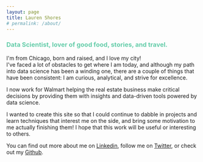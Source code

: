 ```yaml
---
layout: page
title: Lauren Shores
# permalink: /about/
---
```


### <span style="color:#66CDAA">Data Scientist, lover of good food, stories, and travel.</span>     

I'm from Chicago, born and raised, and I love my city!  
I've faced a lot of obstacles to get where I am today, and although my path into data science 
has been a winding one, there are a couple of things that have been consistent: I am curious, analytical, and strive for excellence.

I now work for Walmart helping the real estate business make critical decisions by providing them with insights and data-driven tools powered by data science.

I wanted to create this site so that I could continue to dabble in projects and learn techniques that interest me on the side, and bring some motivation to me actually finishing them! I hope that
this work will be useful or interesting to others.

You can find out more about me on [Linkedin][linkedin], follow me on [Twitter][twitter],
or check out my [Github][github].

[linkedin]: [www.linkedin.com/in/lauren-shores-2972a212]
[twitter]: [https://twitter.com/ShoresLj]
[github]: [https://github.com/ljshores]